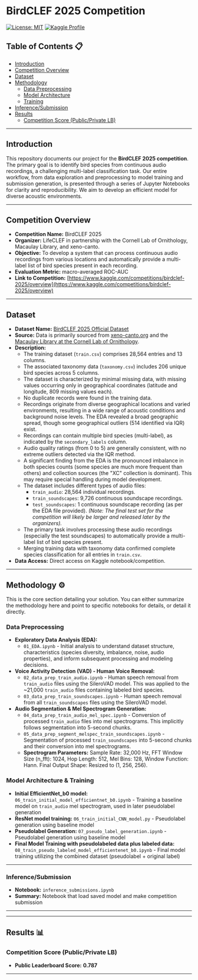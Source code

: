 # BirdCLEF 2025 Competition

[![License: MIT](https://img.shields.io/badge/License-MIT-yellow.svg)](https://opensource.org/licenses/MIT)
[![Kaggle Profile](https://img.shields.io/badge/Kaggle--Profile-hzkeric-blue)](https://www.kaggle.com/hzkeric) 

## Table of Contents 📋

* [Introduction](#introduction)
* [Competition Overview](#competition-overview)
* [Dataset](#dataset)
* [Methodology](#methodology)
    * [Data Preprocessing](#data-preprocessing)
    * [Model Architecture](#model-architecture-&-training)
    * [Training](#training)
* [Inference/Submission](#inference-submission)
* [Results](#results)
    * [Competition Score (Public/Private LB)](#competition-score-publicprivate-lb)

---

## Introduction

This repository documents our project for the **BirdCLEF 2025 competition**. The primary goal is to identify bird species from continuous audio recordings, a challenging multi-label classification task. Our entire workflow, from data exploration and preprocessing to model training and submission generation, is presented through a series of Jupyter Notebooks for clarity and reproducibility. We aim to develop an efficient model for diverse acoustic environments.

---

## Competition Overview

* **Competition Name:** BirdCLEF 2025
* **Organizer:** LifeCLEF in partnership with the Cornell Lab of Ornithology, Macaulay Library, and xeno-canto.
* **Objective:** To develop a system that can process continuous audio recordings from various locations and automatically provide a multi-label list of bird species present in each recording.
* **Evaluation Metric:** macro-averaged ROC-AUC
* **Link to Competition:** [https://www.kaggle.com/competitions/birdclef-2025/overview](https://www.kaggle.com/competitions/birdclef-2025/overview)

---

## Dataset

* **Dataset Name:** [BirdCLEF 2025 Official Dataset](https://www.kaggle.com/competitions/birdclef-2025/data)
* **Source:** Data is primarily sourced from [xeno-canto.org](https://xeno-canto.org/) and the [Macaulay Library at the Cornell Lab of Ornithology](https://www.macaulaylibrary.org/).
* **Description:**
    * The training dataset (`train.csv`) comprises 28,564 entries and 13 columns.
    * The associated taxonomy data (`taxonomy.csv`) includes 206 unique bird species across 5 columns.
    * The dataset is characterized by minimal missing data, with missing values occurring only in geographical coordinates (latitude and longitude, 809 missing values each).
    * No duplicate records were found in the training data.
    * Recordings originate from diverse geographical locations and varied environments, resulting in a wide range of acoustic conditions and background noise levels. The EDA revealed a broad geographic spread, though some geographical outliers (514 identified via IQR) exist.
    * Recordings can contain multiple bird species (multi-label), as indicated by the `secondary_labels` column.
    * Audio quality ratings (from 0 to 5) are generally consistent, with no extreme outliers detected via the IQR method.
    * A significant finding from the EDA is the pronounced imbalance in both species counts (some species are much more frequent than others) and collection sources (the "XC" collection is dominant). This may require special handling during model development.
    * The dataset includes different types of audio files:
        * `train_audio`: 28,564 individual recordings.
        * `train_soundscapes`: 9,726 continuous soundscape recordings.
        * `test_soundscapes`: 1 continuous soundscape recording (as per the EDA file provided). *(Note: The final test set for the competition will likely be larger and released later by the organizers).*
    * The primary task involves processing these audio recordings (especially the test soundscapes) to automatically provide a multi-label list of bird species present.
    * Merging training data with taxonomy data confirmed complete species classification for all entries in `train.csv`.
* **Data Access:** Direct access on Kaggle notebook/competition.
  
---

## Methodology ⚙️

This is the core section detailing your solution. You can either summarize the methodology here and point to specific notebooks for details, or detail it directly.

### Data Preprocessing

* **Exploratory Data Analysis (EDA):**
    * `01_EDA.ipynb` - Initial analysis to understand dataset structure, characteristics (species diversity, imbalance, noise, audio properties), and inform subsequent processing and modeling decisions.
* **Voice Activity Detection (VAD) - Human Voice Removal:**
    * `02_data_prep_train_audio.ipynb` - Human speech removal from `train_audio` files using the SileroVAD model. This was applied to the ~21,000 `train_audio` files containing labeled bird species.
    * `03_data_prep_train_soundscapes.ipynb` - Human speech removal from all `train_soundscapes` files using the SileroVAD model.
* **Audio Segmentation & Mel Spectrogram Generation:**
    * `04_data_prep_train_audio_mel_spec.ipynb` - Conversion of processed `train_audio` files into mel spectrograms. This implicitly follows segmentation into 5-second chunks.
    * `05_data_prep_segment_melspec_train_soundscapes.ipynb` - Segmentation of processed `train_soundscapes` into 5-second chunks and their conversion into mel spectrograms.
    * **Spectrogram Parameters:** Sample Rate: 32,000 Hz, FFT Window Size (n\_fft): 1024, Hop Length: 512, Mel Bins: 128, Window Function: Hann. Final Output Shape: Resized to (1, 256, 256).

### Model Architecture & Training

* **Initial EfficientNet_b0 model:** `06_train_initial_model_efficientnet_b0.ipynb` - Training a baseline model on `train_audio` mel spectrogram, used in later pseudolabel generation
* **ResNet model training:** `06_train_initial_CNN_model.py` - Pseudolabel generation using baseline model
* **Pseudolabel Generation:** `07_pseudo_label_generation.ipynb` - Pseudolabel generation using baseline model
* **Final Model Training with pseudolabeled data plus labeled data:** `08_train_pseudo_labeled_model_efficientenet_b0.ipynb` - Final model training utilizing the combined dataset (pseudolabel + original label)
  
---
### Inference/Submission

* **Notebook:** `inference_submissions.ipynb` 
* **Summary:** Notebook that load saved model and make competition submission
---

---

## Results 📊

### Competition Score (Public/Private LB)

* **Public Leaderboard Score:** **0.787**

---
